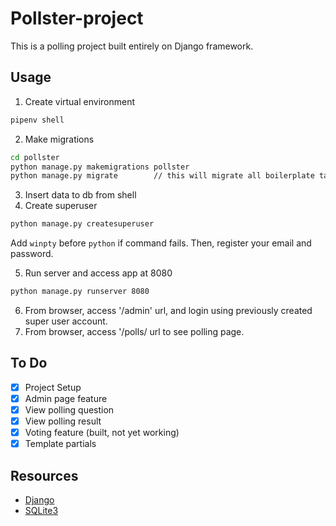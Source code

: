 # Pollster-project
This is a polling project built entirely on Django framework.

## Usage
1. Create virtual environment
```bash
pipenv shell
```
2. Make migrations
```bash
cd pollster
python manage.py makemigrations pollster
python manage.py migrate        // this will migrate all boilerplate table as well as apps table
```
3. Insert data to db from shell
4. Create superuser
```bash
python manage.py createsuperuser
```
Add ```winpty``` before ```python``` if command fails.
Then, register your email and password.

5. Run server and access app at 8080
```bash
python manage.py runserver 8080
```
6. From browser, access '/admin' url, and login using previously created super user account.
7. From browser, access '/polls/ url to see polling page.

## To Do
- [x] Project Setup
- [x] Admin page feature
- [x] View polling question
- [x] View polling result
- [x] Voting feature (built, not yet working)
- [x] Template partials

## Resources
- [Django](https://www.djangoproject.com/start/)
- [SQLite3](https://www.sqlite.org)
